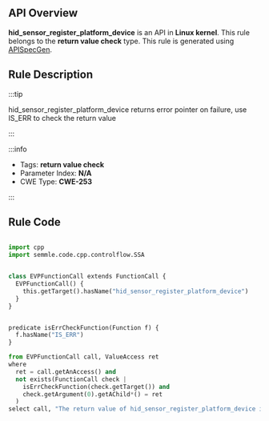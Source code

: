 ---
---


## API Overview
**hid_sensor_register_platform_device** is an API in **Linux kernel**. This rule belongs to the **return value check** type. This rule is generated using [APISpecGen](../../tools/APISpecGen).
## Rule Description

:::tip

hid_sensor_register_platform_device returns error pointer on failure, use IS_ERR to check the return value

:::

:::info

- Tags: **return value check**
- Parameter Index: **N/A**
- CWE Type: **CWE-253**

:::

## Rule Code
```python

import cpp
import semmle.code.cpp.controlflow.SSA


class EVPFunctionCall extends FunctionCall {
  EVPFunctionCall() {
    this.getTarget().hasName("hid_sensor_register_platform_device")
  }
}


predicate isErrCheckFunction(Function f) {
  f.hasName("IS_ERR") 
}

from EVPFunctionCall call, ValueAccess ret
where
  ret = call.getAnAccess() and
  not exists(FunctionCall check |
    isErrCheckFunction(check.getTarget()) and
    check.getArgument(0).getAChild*() = ret
  )
select call, "The return value of hid_sensor_register_platform_device is not checked with IS_ERR."
    
```